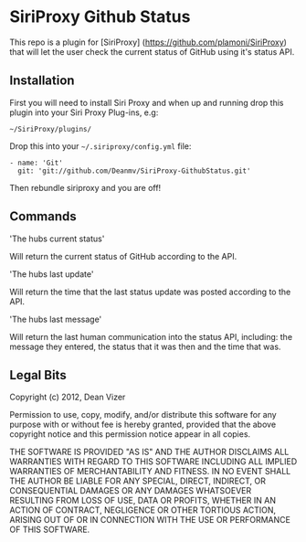 SiriProxy Github Status
==================================

This repo is a plugin for [SiriProxy] (https://github.com/plamoni/SiriProxy) that will let the user check the current status of GitHub using it's status API.

Installation
------------

First you will need to install Siri Proxy and when up and running drop this plugin into your Siri Proxy Plug-ins, e.g:

`~/SiriProxy/plugins/`

Drop this into your `~/.siriproxy/config.yml` file:

	- name: 'Git'
	  git: 'git://github.com/Deanmv/SiriProxy-GithubStatus.git'

Then rebundle siriproxy and you are off!

Commands
--------

'The hubs current status'

Will return the current status of GitHub according to the API.

'The hubs last update'

Will return the time that the last status update was posted according to the API.

'The hubs last message'

Will return the last human communication into the status API, including: the message they entered, the status that it was then and the time that was.


Legal Bits
----------

Copyright (c) 2012, Dean Vizer

Permission to use, copy, modify, and/or distribute this software for any purpose with or without fee is hereby granted, provided that the above copyright notice and this permission notice appear in all copies.

THE SOFTWARE IS PROVIDED "AS IS" AND THE AUTHOR DISCLAIMS ALL WARRANTIES WITH REGARD TO THIS SOFTWARE INCLUDING ALL IMPLIED WARRANTIES OF MERCHANTABILITY AND FITNESS. IN NO EVENT SHALL THE AUTHOR BE LIABLE FOR ANY SPECIAL, DIRECT, INDIRECT, OR CONSEQUENTIAL DAMAGES OR ANY DAMAGES WHATSOEVER RESULTING FROM LOSS OF USE, DATA OR PROFITS, WHETHER IN AN ACTION OF CONTRACT, NEGLIGENCE OR OTHER TORTIOUS ACTION, ARISING OUT OF OR IN CONNECTION WITH THE USE OR PERFORMANCE OF THIS SOFTWARE.